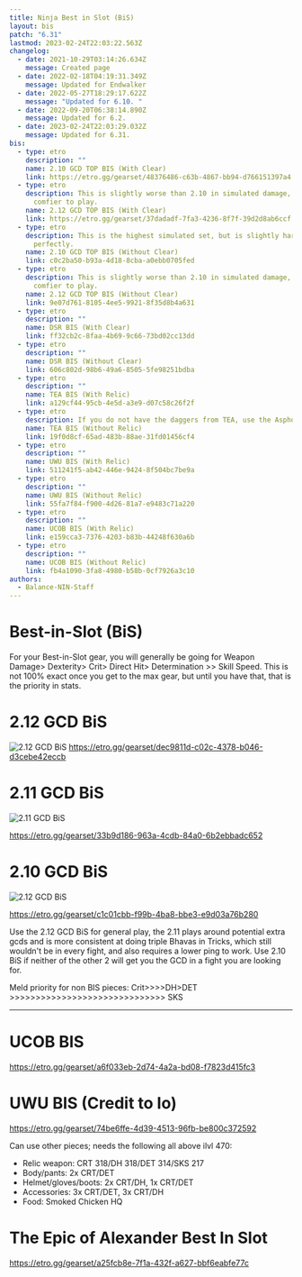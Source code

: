 ```yaml
---
title: Ninja Best in Slot (BiS)
layout: bis
patch: "6.31"
lastmod: 2023-02-24T22:03:22.563Z
changelog:
  - date: 2021-10-29T03:14:26.634Z
    message: Created page
  - date: 2022-02-18T04:19:31.349Z
    message: Updated for Endwalker
  - date: 2022-05-27T18:29:17.622Z
    message: "Updated for 6.10. "
  - date: 2022-09-20T06:38:14.890Z
    message: Updated for 6.2.
  - date: 2023-02-24T22:03:29.032Z
    message: Updated for 6.31.
bis:
  - type: etro
    description: ""
    name: 2.10 GCD TOP BIS (With Clear)
    link: https://etro.gg/gearset/48376486-c63b-4867-bb94-d766151397a4
  - type: etro
    description: This is slightly worse than 2.10 in simulated damage, but is much
      comfier to play.
    name: 2.12 GCD TOP BIS (With Clear)
    link: https://etro.gg/gearset/37dadadf-7fa3-4236-8f7f-39d2d8ab6ccf
  - type: etro
    description: This is the highest simulated set, but is slightly harder to play
      perfectly.
    name: 2.10 GCD TOP BIS (Without Clear)
    link: c0c2ba50-b93a-4d18-8cba-a0ebb0705fed
  - type: etro
    description: This is slightly worse than 2.10 in simulated damage, but is much
      comfier to play.
    name: 2.12 GCD TOP BIS (Without Clear)
    link: 9e07d761-8105-4ee5-9921-8f35d8b4a631
  - type: etro
    description: ""
    name: DSR BIS (With Clear)
    link: ff32cb2c-8faa-4b69-9c66-73bd02cc13dd
  - type: etro
    description: ""
    name: DSR BIS (Without Clear)
    link: 606c802d-98b6-49a6-8505-5fe98251bdba
  - type: etro
    description: ""
    name: TEA BIS (With Relic)
    link: a129cf44-95cb-4e5d-a3e9-d07c58c26f2f
  - type: etro
    description: If you do not have the daggers from TEA, use the Asphodelos daggers.
    name: TEA BIS (Without Relic)
    link: 19f0d8cf-65ad-483b-88ae-31fd01456cf4
  - type: etro
    description: ""
    name: UWU BIS (With Relic)
    link: 511241f5-ab42-446e-9424-8f504bc7be9a
  - type: etro
    description: ""
    name: UWU BIS (Without Relic)
    link: 55fa7f84-f900-4d26-81a7-e9483c71a220
  - type: etro
    description: ""
    name: UCOB BIS (With Relic)
    link: e159cca3-7376-4203-b83b-44248f630a6b
  - type: etro
    description: ""
    name: UCOB BIS (Without Relic)
    link: fb4a1090-3fa8-4980-b58b-0cf7926a3c10
authors:
  - Balance-NIN-Staff
---
```

# Best-in-Slot (BiS)

For your Best-in-Slot gear, you will generally be going for Weapon Damage> Dexterity> Crit> Direct Hit> Determination >> Skill Speed. This is not 100% exact once you get to the max gear, but until you have that, that is the priority in stats. 

# 2.12 GCD BiS

![2.12 GCD BiS](https://i.gyazo.com/1cb336372acce657393786ccad4a7596.png)
<https://etro.gg/gearset/dec9811d-c02c-4378-b046-d3cebe42eccb>

# 2.11 GCD BiS

![2.11 GCD BiS](https://i.gyazo.com/d353943f5d3d61160b11739b6868e3a6.png)

<https://etro.gg/gearset/33b9d186-963a-4cdb-84a0-6b2ebbadc652>

# 2.10 GCD BiS

![2.12 GCD BiS](https://cdn.discordapp.com/attachments/277968373336244234/870902464302420008/unknown.png)

<https://etro.gg/gearset/c1c01cbb-f99b-4ba8-bbe3-e9d03a76b280>

Use the 2.12 GCD BiS for general play, the 2.11 plays around potential extra gcds and is more consistent at doing triple Bhavas in Tricks, which still wouldn't be in every fight, and also requires a lower ping to work. Use 2.10 BiS if neither of the other 2 will get you the GCD in a fight you are looking for.

Meld priority for non BIS pieces: Crit>>>>DH>DET >>>>>>>>>>>>>>>>>>>>>>>>>>>>>> SKS

- - -

# UCOB BIS

<https://etro.gg/gearset/a6f033eb-2d74-4a2a-bd08-f7823d415fc3>

# UWU BIS (Credit to Io)

<https://etro.gg/gearset/74be6ffe-4d39-4513-96fb-be800c372592>

Can use other pieces; needs the following all above ilvl 470:

* Relic weapon: CRT 318/DH 318/DET 314/SKS 217 
* Body/pants: 2x CRT/DET
* Helmet/gloves/boots: 2x CRT/DH, 1x CRT/DET
* Accessories: 3x CRT/DET, 3x CRT/DH
* Food: Smoked Chicken HQ

# The Epic of Alexander Best In Slot

<https://etro.gg/gearset/a25fcb8e-7f1a-432f-a627-bbf6eabfe77c>